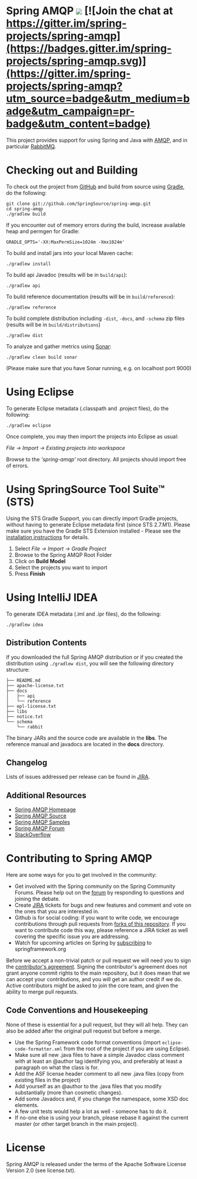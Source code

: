 Spring AMQP [<img src="https://build.spring.io/plugins/servlet/wittified/build-status/AMQP-MASTER">](https://build.spring.io/browse/AMQP-MASTER) [![Join the chat at https://gitter.im/spring-projects/spring-amqp](https://badges.gitter.im/spring-projects/spring-amqp.svg)](https://gitter.im/spring-projects/spring-amqp?utm_source=badge&utm_medium=badge&utm_campaign=pr-badge&utm_content=badge)
===========

This project provides support for using Spring and Java with [AMQP](http://www.amqp.org/), and in particular [RabbitMQ](http://www.rabbitmq.com/).

# Checking out and Building

To check out the project from [GitHub](https://github.com/SpringSource/spring-amqp) and build from source using [Gradle](http://gradle.org/), do the following:

	git clone git://github.com/SpringSource/spring-amqp.git
	cd spring-amqp
	./gradlew build

If you encounter out of memory errors during the build, increase available heap and permgen for Gradle:

	GRADLE_OPTS='-XX:MaxPermSize=1024m -Xmx1024m'

To build and install jars into your local Maven cache:

	./gradlew install

To build api Javadoc (results will be in `build/api`):

	./gradlew api

To build reference documentation (results will be in `build/reference`):

	./gradlew reference

To build complete distribution including `-dist`, `-docs`, and `-schema` zip files (results will be in `build/distributions`)

	./gradlew dist

To analyze and gather metrics using [Sonar](http://www.sonarsource.org/):

	./gradlew clean build sonar

(Please make sure that you have Sonar running, e.g. on localhost port 9000)


# Using Eclipse

To generate Eclipse metadata (.classpath and .project files), do the following:

	./gradlew eclipse

Once complete, you may then import the projects into Eclipse as usual:

*File -> Import -> Existing projects into workspace*

Browse to the *'spring-amqp'* root directory. All projects should import free of errors.

# Using SpringSource Tool Suite™ (STS)

Using the STS Gradle Support, you can directly import Gradle projects, without having to generate Eclipse metadata first (since STS 2.7.M1). Please make sure you have the Gradle STS Extension installed - Please see the [installation  instructions](http://static.springsource.org/sts/docs/latest/reference/html/gradle/installation.html) for details.

1. Select *File -> Import -> Gradle Project*
2. Browse to the Spring AMQP Root Folder
3. Click on **Build Model**
4. Select the projects you want to import
5. Press **Finish**

# Using IntelliJ IDEA

To generate IDEA metadata (.iml and .ipr files), do the following:

    ./gradlew idea

## Distribution Contents

If you downloaded the full Spring AMQP distribution or if you created the distribution using `./gradlew dist`, you will see the following directory structure:

	├── README.md
	├── apache-license.txt
	├── docs
	│	├── api
	│	└── reference
	├── epl-license.txt
	├── libs
	├── notice.txt
	└── schema
	    └── rabbit

The binary JARs and the source code are available in the **libs**. The reference manual and javadocs are located in the **docs** directory.

## Changelog

Lists of issues addressed per release can be found in [JIRA](https://jira.spring.io/browse/AMQP#selectedTab=com.atlassian.jira.plugin.system.project%3Aversions-panel).

## Additional Resources

* [Spring AMQP Homepage](http://www.springsource.org/spring-amqp)
* [Spring AMQP Source](http://github.com/SpringSource/spring-amqp)
* [Spring AMQP Samples](http://github.com/SpringSource/spring-amqp-samples)
* [Spring AMQP Forum](http://forum.springsource.org/forumdisplay.php?f=74)
* [StackOverflow](http://stackoverflow.com/questions/tagged/spring-amqp)

# Contributing to Spring AMQP

Here are some ways for you to get involved in the community:

* Get involved with the Spring community on the Spring Community Forums.  Please help out on the [forum](http://forum.springsource.org/forumdisplay.php?f=74) by responding to questions and joining the debate.
* Create [JIRA](https://jira.spring.io/browse/AMQP) tickets for bugs and new features and comment and vote on the ones that you are interested in.  
* Github is for social coding: if you want to write code, we encourage contributions through pull requests from [forks of this repository](http://help.github.com/forking/).  If you want to contribute code this way, please reference a JIRA ticket as well covering the specific issue you are addressing.
* Watch for upcoming articles on Spring by [subscribing](http://www.springsource.org/node/feed) to springframework.org

Before we accept a non-trivial patch or pull request we will need you to sign the [contributor's agreement](https://support.springsource.com/spring_committer_signup).  Signing the contributor's agreement does not grant anyone commit rights to the main repository, but it does mean that we can accept your contributions, and you will get an author credit if we do. Active contributors might be asked to join the core team, and given the ability to merge pull requests.

## Code Conventions and Housekeeping
None of these is essential for a pull request, but they will all help.  They can also be added after the original pull request but before a merge.

* Use the Spring Framework code format conventions (import `eclipse-code-formatter.xml` from the root of the project if you are using Eclipse).
* Make sure all new .java files to have a simple Javadoc class comment with at least an @author tag identifying you, and preferably at least a paragraph on what the class is for.
* Add the ASF license header comment to all new .java files (copy from existing files in the project)
* Add yourself as an @author to the .java files that you modify substantially (more than cosmetic changes).
* Add some Javadocs and, if you change the namespace, some XSD doc elements.
* A few unit tests would help a lot as well - someone has to do it.
* If no-one else is using your branch, please rebase it against the current master (or other target branch in the main project).

# License

Spring AMQP is released under the terms of the Apache Software License Version 2.0 (see license.txt).
